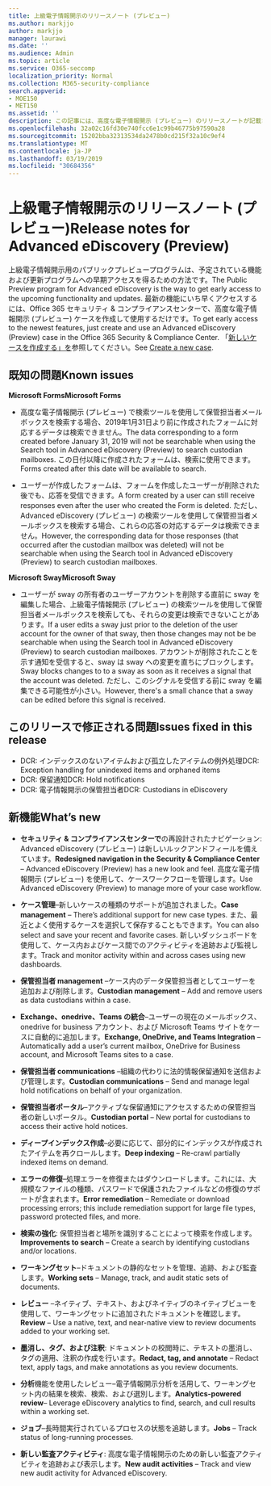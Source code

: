 ```yaml
---
title: 上級電子情報開示のリリースノート (プレビュー)
ms.author: markjjo
author: markjjo
manager: laurawi
ms.date: ''
ms.audience: Admin
ms.topic: article
ms.service: O365-seccomp
localization_priority: Normal
ms.collection: M365-security-compliance
search.appverid:
- MOE150
- MET150
ms.assetid: ''
description: この記事には、高度な電子情報開示 (プレビュー) のリリースノートが記載されています。
ms.openlocfilehash: 32a02c16fd30e740fcc6e1c99b46775b97590a28
ms.sourcegitcommit: 15202bba32313534da2478b0cd215f32a10c9ef4
ms.translationtype: MT
ms.contentlocale: ja-JP
ms.lasthandoff: 03/19/2019
ms.locfileid: "30684356"
---
```

# <a name="release-notes-for-advanced-ediscovery-preview"></a><span data-ttu-id="9346a-103">上級電子情報開示のリリースノート (プレビュー)</span><span class="sxs-lookup"><span data-stu-id="9346a-103">Release notes for Advanced eDiscovery (Preview)</span></span>

<span data-ttu-id="9346a-104">上級電子情報開示用のパブリックプレビュープログラムは、予定されている機能および更新プログラムへの早期アクセスを得るための方法です。</span><span class="sxs-lookup"><span data-stu-id="9346a-104">The Public Preview program for Advanced eDiscovery is the way to get early access to the upcoming functionality and updates.</span></span> <span data-ttu-id="9346a-105">最新の機能にいち早くアクセスするには、Office 365 セキュリティ & コンプライアンスセンターで、高度な電子情報開示 (プレビュー) ケースを作成して使用するだけです。</span><span class="sxs-lookup"><span data-stu-id="9346a-105">To get early access to the newest features, just create and use an Advanced eDiscovery (Preview) case in the Office 365 Security & Compliance Center.</span></span> <span data-ttu-id="9346a-106">「[新しいケースを作成する」を](create-new-ediscovery-case.md)参照してください。</span><span class="sxs-lookup"><span data-stu-id="9346a-106">See [Create a new case](create-new-ediscovery-case.md).</span></span>

## <a name="known-issues"></a><span data-ttu-id="9346a-107">既知の問題</span><span class="sxs-lookup"><span data-stu-id="9346a-107">Known issues</span></span>

<span data-ttu-id="9346a-108">**Microsoft Forms**</span><span class="sxs-lookup"><span data-stu-id="9346a-108">**Microsoft Forms**</span></span>

- <span data-ttu-id="9346a-109">高度な電子情報開示 (プレビュー) で検索ツールを使用して保管担当者メールボックスを検索する場合、2019年1月31日より前に作成されたフォームに対応するデータは検索できません。</span><span class="sxs-lookup"><span data-stu-id="9346a-109">The data corresponding to a form created before January 31, 2019 will not be searchable when using the Search tool in Advanced eDiscovery (Preview) to search custodian mailboxes.</span></span> <span data-ttu-id="9346a-110">この日付以降に作成されたフォームは、検索に使用できます。</span><span class="sxs-lookup"><span data-stu-id="9346a-110">Forms created after this date will be available to search.</span></span>

- <span data-ttu-id="9346a-111">ユーザーが作成したフォームは、フォームを作成したユーザーが削除された後でも、応答を受信できます。</span><span class="sxs-lookup"><span data-stu-id="9346a-111">A form created by a user can still receive responses even after the user who created the Form is deleted.</span></span> <span data-ttu-id="9346a-112">ただし、Advanced eDiscovery (プレビュー) の検索ツールを使用して保管担当者メールボックスを検索する場合、これらの応答の対応するデータは検索できません。</span><span class="sxs-lookup"><span data-stu-id="9346a-112">However, the corresponding data for those responses (that occurred after the custodian mailbox was deleted) will not be searchable when using the Search tool in Advanced eDiscovery (Preview) to search custodian mailboxes.</span></span>
 
<span data-ttu-id="9346a-113">**Microsoft Sway**</span><span class="sxs-lookup"><span data-stu-id="9346a-113">**Microsoft Sway**</span></span>

- <span data-ttu-id="9346a-114">ユーザーが sway の所有者のユーザーアカウントを削除する直前に sway を編集した場合、上級電子情報開示 (プレビュー) の検索ツールを使用して保管担当者メールボックスを検索しても、それらの変更は検索できないことがあります。</span><span class="sxs-lookup"><span data-stu-id="9346a-114">If a user edits a sway just prior to the deletion of the user account for the owner of that sway, then those changes may not be be searchable when using the Search tool in Advanced eDiscovery (Preview) to search custodian mailboxes.</span></span> <span data-ttu-id="9346a-115">アカウントが削除されたことを示す通知を受信すると、sway は sway への変更を直ちにブロックします。</span><span class="sxs-lookup"><span data-stu-id="9346a-115">Sway blocks changes to to a sway as soon as it receives a signal that the account was deleted.</span></span> <span data-ttu-id="9346a-116">ただし、このシグナルを受信する前に sway を編集できる可能性が小さい。</span><span class="sxs-lookup"><span data-stu-id="9346a-116">However, there's a small chance that a sway can be edited before this signal is received.</span></span>

## <a name="issues-fixed-in-this-release"></a><span data-ttu-id="9346a-117">このリリースで修正される問題</span><span class="sxs-lookup"><span data-stu-id="9346a-117">Issues fixed in this release</span></span>

- <span data-ttu-id="9346a-118">DCR: インデックスのないアイテムおよび孤立したアイテムの例外処理</span><span class="sxs-lookup"><span data-stu-id="9346a-118">DCR: Exception handling for unindexed items and orphaned items</span></span>
- <span data-ttu-id="9346a-119">DCR: 保留通知</span><span class="sxs-lookup"><span data-stu-id="9346a-119">DCR: Hold notifications</span></span>
- <span data-ttu-id="9346a-120">DCR: 電子情報開示の保管担当者</span><span class="sxs-lookup"><span data-stu-id="9346a-120">DCR: Custodians in eDiscovery</span></span>

## <a name="whats-new"></a><span data-ttu-id="9346a-121">新機能</span><span class="sxs-lookup"><span data-stu-id="9346a-121">What’s new</span></span>

- <span data-ttu-id="9346a-122">**セキュリティ & コンプライアンスセンターで**の再設計されたナビゲーション: Advanced eDiscovery (プレビュー) は新しいルックアンドフィールを備えています。</span><span class="sxs-lookup"><span data-stu-id="9346a-122">**Redesigned navigation in the Security & Compliance Center** – Advanced eDiscovery (Preview) has a new look and feel.</span></span> <span data-ttu-id="9346a-123">高度な電子情報開示 (プレビュー) を使用して、ケースワークフローを管理します。</span><span class="sxs-lookup"><span data-stu-id="9346a-123">Use Advanced eDiscovery (Preview) to manage more of your case workflow.</span></span>

- <span data-ttu-id="9346a-124">**ケース管理**–新しいケースの種類のサポートが追加されました。</span><span class="sxs-lookup"><span data-stu-id="9346a-124">**Case management** – There’s additional support for new case types.</span></span> <span data-ttu-id="9346a-125">また、最近とよく使用するケースを選択して保存することもできます。</span><span class="sxs-lookup"><span data-stu-id="9346a-125">You can also select and save your recent and favorite cases.</span></span> <span data-ttu-id="9346a-126">新しいダッシュボードを使用して、ケース内およびケース間でのアクティビティを追跡および監視します。</span><span class="sxs-lookup"><span data-stu-id="9346a-126">Track and monitor activity within and across cases using new dashboards.</span></span>

- <span data-ttu-id="9346a-127">**保管担当者 management** –ケース内のデータ保管担当者としてユーザーを追加および削除します。</span><span class="sxs-lookup"><span data-stu-id="9346a-127">**Custodian management** – Add and remove users as data custodians within a case.</span></span>

- <span data-ttu-id="9346a-128">**Exchange、onedrive、Teams の統合**–ユーザーの現在のメールボックス、onedrive for business アカウント、および Microsoft Teams サイトをケースに自動的に追加します。</span><span class="sxs-lookup"><span data-stu-id="9346a-128">**Exchange, OneDrive, and Teams Integration** – Automatically add a user’s current mailbox, OneDrive for Business account, and Microsoft Teams sites to a case.</span></span> 

- <span data-ttu-id="9346a-129">**保管担当者 communications** –組織の代わりに法的情報保留通知を送信および管理します。</span><span class="sxs-lookup"><span data-stu-id="9346a-129">**Custodian communications** – Send and manage legal hold notifications on behalf of your organization.</span></span>

- <span data-ttu-id="9346a-130">**保管担当者ポータル**–アクティブな保留通知にアクセスするための保管担当者の新しいポータル。</span><span class="sxs-lookup"><span data-stu-id="9346a-130">**Custodian portal** – New portal for custodians to access their active hold notices.</span></span>

- <span data-ttu-id="9346a-131">**ディープインデックス作成**–必要に応じて、部分的にインデックスが作成されたアイテムを再クロールします。</span><span class="sxs-lookup"><span data-stu-id="9346a-131">**Deep indexing** – Re-crawl partially indexed items on demand.</span></span>

- <span data-ttu-id="9346a-132">**エラーの修復**–処理エラーを修復またはダウンロードします。これには、大規模なファイルの種類、パスワードで保護されたファイルなどの修復のサポートが含まれます。</span><span class="sxs-lookup"><span data-stu-id="9346a-132">**Error remediation** – Remediate or download processing errors; this include remediation support for large file types, password protected files, and more.</span></span> 

- <span data-ttu-id="9346a-133">**検索の強化**: 保管担当者と場所を識別することによって検索を作成します。</span><span class="sxs-lookup"><span data-stu-id="9346a-133">**Improvements to search** – Create a search by identifying custodians and/or locations.</span></span>

- <span data-ttu-id="9346a-134">**ワーキングセット**–ドキュメントの静的なセットを管理、追跡、および監査します。</span><span class="sxs-lookup"><span data-stu-id="9346a-134">**Working sets** – Manage, track, and audit static sets of documents.</span></span>

- <span data-ttu-id="9346a-135">**レビュー** –ネイティブ、テキスト、およびネイティブのネイティブビューを使用して、ワーキングセットに追加されたドキュメントを確認します。</span><span class="sxs-lookup"><span data-stu-id="9346a-135">**Review** – Use a native, text, and near-native view to review documents added to your working set.</span></span>

- <span data-ttu-id="9346a-136">**墨消し、タグ、および注釈**: ドキュメントの校閲時に、テキストの墨消し、タグの適用、注釈の作成を行います。</span><span class="sxs-lookup"><span data-stu-id="9346a-136">**Redact, tag, and annotate** – Redact text, apply tags, and make annotations as you review documents.</span></span>
  
- <span data-ttu-id="9346a-137">**分析**機能を使用したレビュー–電子情報開示分析を活用して、ワーキングセット内の結果を検索、検索、および選別します。</span><span class="sxs-lookup"><span data-stu-id="9346a-137">**Analytics-powered review**– Leverage eDiscovery analytics to find, search, and cull results within a working set.</span></span>

- <span data-ttu-id="9346a-138">**ジョブ**–長時間実行されているプロセスの状態を追跡します。</span><span class="sxs-lookup"><span data-stu-id="9346a-138">**Jobs** – Track status of long-running processes.</span></span>

- <span data-ttu-id="9346a-139">**新しい監査アクティビティ**: 高度な電子情報開示のための新しい監査アクティビティを追跡および表示します。</span><span class="sxs-lookup"><span data-stu-id="9346a-139">**New audit activities** – Track and view new audit activity for Advanced eDiscovery.</span></span>
